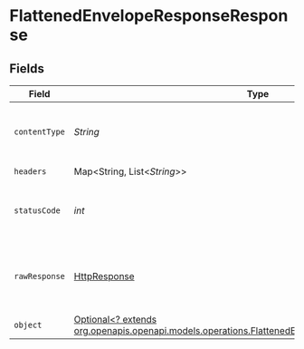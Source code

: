 # FlattenedEnvelopeResponseResponse


## Fields

| Field                                                                                                                                                                | Type                                                                                                                                                                 | Required                                                                                                                                                             | Description                                                                                                                                                          |
| -------------------------------------------------------------------------------------------------------------------------------------------------------------------- | -------------------------------------------------------------------------------------------------------------------------------------------------------------------- | -------------------------------------------------------------------------------------------------------------------------------------------------------------------- | -------------------------------------------------------------------------------------------------------------------------------------------------------------------- |
| `contentType`                                                                                                                                                        | *String*                                                                                                                                                             | :heavy_check_mark:                                                                                                                                                   | HTTP response content type for this operation                                                                                                                        |
| `headers`                                                                                                                                                            | Map<String, List<*String*>>                                                                                                                                          | :heavy_check_mark:                                                                                                                                                   | N/A                                                                                                                                                                  |
| `statusCode`                                                                                                                                                         | *int*                                                                                                                                                                | :heavy_check_mark:                                                                                                                                                   | HTTP response status code for this operation                                                                                                                         |
| `rawResponse`                                                                                                                                                        | [HttpResponse<InputStream>](https://docs.oracle.com/en/java/javase/11/docs/api/java.net.http/java/net/http/HttpResponse.html)                                        | :heavy_check_mark:                                                                                                                                                   | Raw HTTP response; suitable for custom response parsing                                                                                                              |
| `object`                                                                                                                                                             | [Optional<? extends org.openapis.openapi.models.operations.FlattenedEnvelopeResponseResponseBody>](../../models/operations/FlattenedEnvelopeResponseResponseBody.md) | :heavy_minus_sign:                                                                                                                                                   | OK                                                                                                                                                                   |